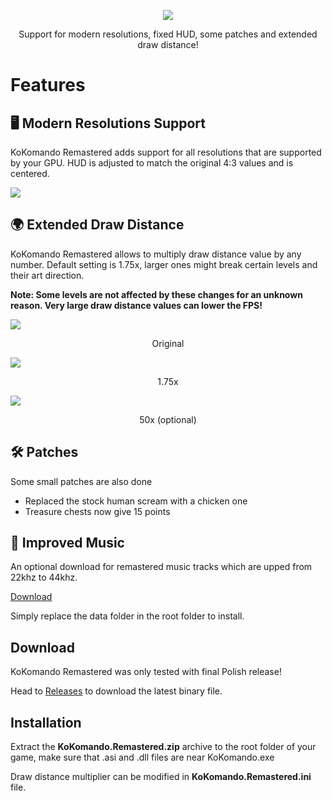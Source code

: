 ﻿<p align="center"><img src=https://i.imgur.com/pXiaFCd.png></p>

<p style="text-align: center">Support for modern resolutions, fixed HUD, some patches and extended draw distance!</p>

# Features

## 🖥 Modern Resolutions Support

KoKomando Remastered adds support for all resolutions that are supported by your GPU. HUD is adjusted to match the original
4:3 values and is centered.

![](https://i.imgur.com/v4Db33E.jpg)


## 🌍 Extended Draw Distance

KoKomando Remastered allows to multiply draw distance value by any number. Default setting is 1.75x, larger ones
might break certain levels and their art direction.

**Note: Some levels are not affected by these changes for an unknown reason. Very large draw distance values can lower the FPS!**

![](https://i.imgur.com/H1Iqpi0.jpg)
<p style="text-align: center">Original</p>

![](https://i.imgur.com/ZftWQ7h.jpg)
<p style="text-align: center">1.75x</p>

![](https://i.imgur.com/6PEMMeJ.jpg)
<p style="text-align: center">50x (optional)</p>

## 🛠️ Patches
Some small patches are also done


- Replaced the stock human scream with a chicken one
- Treasure chests now give 15 points

## 🎵 Improved Music

An optional download for remastered music tracks which are upped from 22khz to 44khz.

[Download](https://drive.google.com/file/d/1xSFVCyBqv5WKVIm7xW0NphwgH2Z5AM_3/view?usp=sharing)

Simply replace the data folder in the root folder to install.

## Download

KoKomando Remastered was only tested with final Polish release!

Head to [Releases](https://github.com/ermaccer/KoKomando.Remastered/releases) to download the latest binary file.

## Installation

Extract the **KoKomando.Remastered.zip** archive to the root folder of your game, make sure that .asi and .dll files are near
KoKomando.exe

Draw distance multiplier can be modified in **KoKomando.Remastered.ini** file.